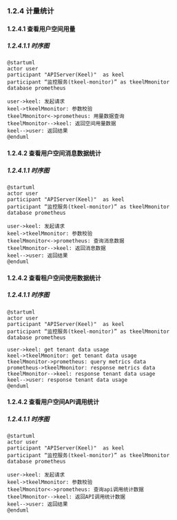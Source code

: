 ### 1.2.4 计量统计

#### 1.2.4.1 查看用户空间用量
##### 1.2.4.1.1 时序图
```plantuml
@startuml
actor user
participant "APIServer(Keel)"  as keel
participant “监控服务(tkeel-monitor)” as tkeelMmonitor
database prometheus

user->keel: 发起请求
keel->tkeelMmonitor: 参数校验
tkeelMmonitor<->prometheus: 用量数据查询
tkeelMmonitor-->keel: 返回空间用量数据
keel-->user: 返回结果
@enduml
```
#### 1.2.4.2 查看用户空间消息数据统计
##### 1.2.4.1.1 时序图
```plantuml
@startuml
actor user
participant "APIServer(Keel)"  as keel
participant “监控服务(tkeel-monitor)” as tkeelMmonitor
database prometheus

user->keel: 发起请求
keel->tkeelMmonitor: 参数校验
tkeelMmonitor<->prometheus: 查询消息数据
tkeelMmonitor-->keel: 返回消息数据
keel-->user: 返回结果
@enduml

```
#### 1.2.4.2 查看租户空间使用数据统计
##### 1.2.4.1.1 时序图
```plantuml
@startuml
actor user
participant "APIServer(Keel)"  as keel
participant “监控服务(tkeel-monitor)” as tkeelMmonitor
database prometheus

user->keel: get tenant data usage
keel->tkeelMmonitor: get tenant data usage
tkeelMmonitor->prometheus: query metrics data 
prometheus->tkeelMmonitor: response metrics data 
tkeelMmonitor-->keel: response tenant data usage
keel-->user: response tenant data usage
@enduml

```
#### 1.2.4.2 查看用户空间API调用统计
##### 1.2.4.1.1 时序图

```plantuml
@startuml
actor user
participant "APIServer(Keel)"  as keel
participant “监控服务(tkeel-monitor)” as tkeelMmonitor
database prometheus

user->keel: 发起请求
keel->tkeelMmonitor: 参数校验
tkeelMmonitor<->prometheus: 查询api调用统计数据
tkeelMmonitor-->keel: 返回API调用统计数据
keel-->user: 返回结果
@enduml

```